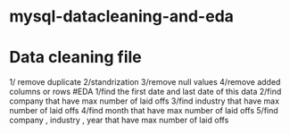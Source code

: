 # mysql-datacleaning-and-eda
# Data cleaning file 
1/ remove duplicate 
2/standrization 
3/remove null values 
4/remove added columns or rows 
#EDA 
1/find the first date and last date of this data 
2/find company that have max number of laid offs 
3/find industry that have max number of laid offs 
4/find month that have max number of laid offs 
5/find company , industry , year that have max number of laid offs 
